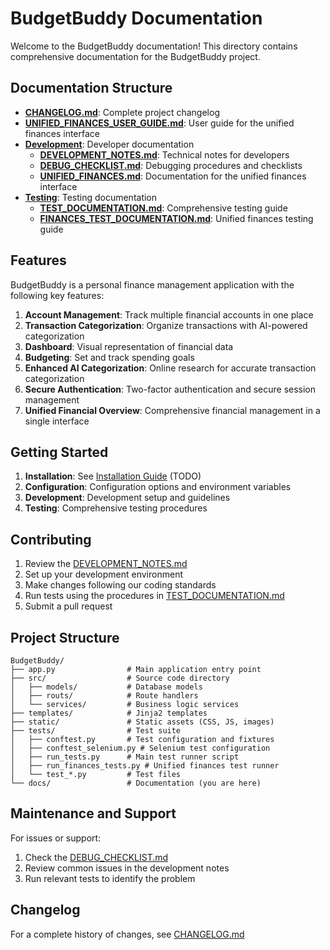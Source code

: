 # BudgetBuddy Documentation

Welcome to the BudgetBuddy documentation! This directory contains comprehensive documentation for the BudgetBuddy project.

## Documentation Structure

- **[CHANGELOG.md](CHANGELOG.md)**: Complete project changelog
- **[UNIFIED_FINANCES_USER_GUIDE.md](UNIFIED_FINANCES_USER_GUIDE.md)**: User guide for the unified finances interface
- **[Development](development/)**: Developer documentation
  - **[DEVELOPMENT_NOTES.md](development/DEVELOPMENT_NOTES.md)**: Technical notes for developers
  - **[DEBUG_CHECKLIST.md](development/DEBUG_CHECKLIST.md)**: Debugging procedures and checklists
  - **[UNIFIED_FINANCES.md](development/UNIFIED_FINANCES.md)**: Documentation for the unified finances interface
- **[Testing](testing/)**: Testing documentation
  - **[TEST_DOCUMENTATION.md](testing/TEST_DOCUMENTATION.md)**: Comprehensive testing guide
  - **[FINANCES_TEST_DOCUMENTATION.md](testing/FINANCES_TEST_DOCUMENTATION.md)**: Unified finances testing guide

## Features

BudgetBuddy is a personal finance management application with the following key features:

1. **Account Management**: Track multiple financial accounts in one place
2. **Transaction Categorization**: Organize transactions with AI-powered categorization
3. **Dashboard**: Visual representation of financial data
4. **Budgeting**: Set and track spending goals
5. **Enhanced AI Categorization**: Online research for accurate transaction categorization
6. **Secure Authentication**: Two-factor authentication and secure session management
7. **Unified Financial Overview**: Comprehensive financial management in a single interface

## Getting Started

1. **Installation**: See [Installation Guide](installation.md) (TODO)
2. **Configuration**: Configuration options and environment variables
3. **Development**: Development setup and guidelines
4. **Testing**: Comprehensive testing procedures

## Contributing

1. Review the [DEVELOPMENT_NOTES.md](development/DEVELOPMENT_NOTES.md)
2. Set up your development environment
3. Make changes following our coding standards
4. Run tests using the procedures in [TEST_DOCUMENTATION.md](testing/TEST_DOCUMENTATION.md)
5. Submit a pull request

## Project Structure

```
BudgetBuddy/
├── app.py                # Main application entry point
├── src/                  # Source code directory
│   ├── models/           # Database models
│   ├── routs/            # Route handlers
│   └── services/         # Business logic services
├── templates/            # Jinja2 templates
├── static/               # Static assets (CSS, JS, images)
├── tests/                # Test suite
│   ├── conftest.py       # Test configuration and fixtures
│   ├── conftest_selenium.py # Selenium test configuration
│   ├── run_tests.py      # Main test runner script
│   ├── run_finances_tests.py # Unified finances test runner
│   └── test_*.py         # Test files
└── docs/                 # Documentation (you are here)
```

## Maintenance and Support

For issues or support:
1. Check the [DEBUG_CHECKLIST.md](development/DEBUG_CHECKLIST.md)
2. Review common issues in the development notes
3. Run relevant tests to identify the problem

## Changelog

For a complete history of changes, see [CHANGELOG.md](CHANGELOG.md) 